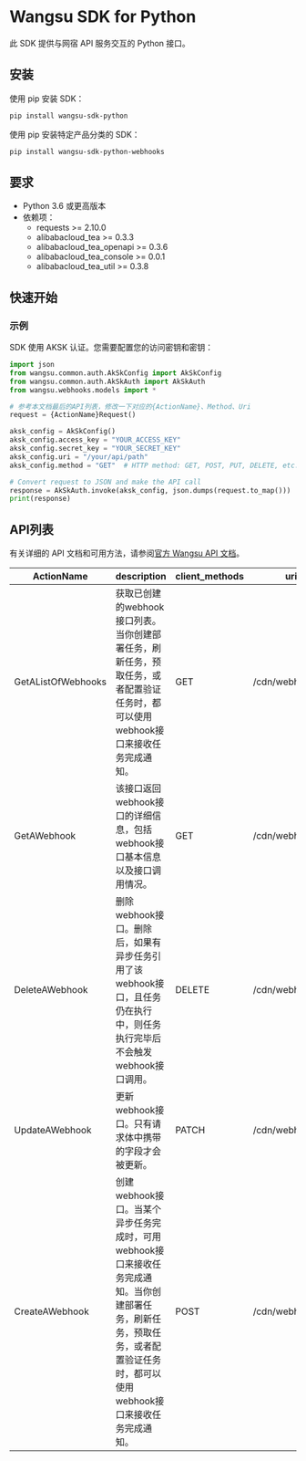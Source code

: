 # Wangsu SDK for Python

此 SDK 提供与网宿 API 服务交互的 Python 接口。

## 安装

使用 pip 安装 SDK：

```bash
pip install wangsu-sdk-python
```
使用 pip 安装特定产品分类的 SDK：

```bash
pip install wangsu-sdk-python-webhooks
```


## 要求

- Python 3.6 或更高版本
- 依赖项：
  - requests >= 2.10.0
  - alibabacloud_tea >= 0.3.3
  - alibabacloud_tea_openapi >= 0.3.6
  - alibabacloud_tea_console >= 0.0.1
  - alibabacloud_tea_util >= 0.3.8

## 快速开始

### 示例

SDK 使用 AKSK 认证。您需要配置您的访问密钥和密钥：

```python
import json
from wangsu.common.auth.AkSkConfig import AkSkConfig
from wangsu.common.auth.AkSkAuth import AkSkAuth
from wangsu.webhooks.models import *

# 参考本文档最后的API列表，修改一下对应的{ActionName}、Method、Uri
request = {ActionName}Request()

aksk_config = AkSkConfig()
aksk_config.access_key = "YOUR_ACCESS_KEY"
aksk_config.secret_key = "YOUR_SECRET_KEY"
aksk_config.uri = "/your/api/path"
aksk_config.method = "GET"  # HTTP method: GET, POST, PUT, DELETE, etc.

# Convert request to JSON and make the API call
response = AkSkAuth.invoke(aksk_config, json.dumps(request.to_map()))
print(response)

```


## API列表
有关详细的 API 文档和可用方法，请参阅[官方 Wangsu API 文档](https://www.wangsu.com/document/api-doc/Overview?productType=all)。

| ActionName | description | client_methods | uri |
| --- | --- | --- | --- |
| GetAListOfWebhooks | 获取已创建的webhook接口列表。当你创建部署任务，刷新任务，预取任务，或者配置验证任务时，都可以使用webhook接口来接收任务完成通知。 | GET | /cdn/webhooks |
| GetAWebhook | 该接口返回webhook接口的详细信息，包括webhook接口基本信息以及接口调用情况。 | GET | /cdn/webhooks/* |
| DeleteAWebhook | 删除webhook接口。删除后，如果有异步任务引用了该webhook接口，且任务仍在执行中，则任务执行完毕后不会触发webhook接口调用。 | DELETE | /cdn/webhooks/* |
| UpdateAWebhook | 更新webhook接口。只有请求体中携带的字段才会被更新。 | PATCH | /cdn/webhooks/* |
| CreateAWebhook | 创建webhook接口。当某个异步任务完成时，可用webhook接口来接收任务完成通知。当你创建部署任务，刷新任务，预取任务，或者配置验证任务时，都可以使用webhook接口来接收任务完成通知。 | POST | /cdn/webhooks |